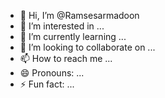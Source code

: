 - 👋 Hi, I’m @Ramsesarmadoon
- 👀 I’m interested in ...
- 🌱 I’m currently learning ...
- 💞️ I’m looking to collaborate on ...
- 📫 How to reach me ...
- 😄 Pronouns: ...
- ⚡ Fun fact: ...

<!---
Ramsesarmadoon/Ramsesarmadoon is a ✨ special ✨ repository because its `README.md` (this file) appears on your GitHub profile.
You can click the Preview link to take a look at your changes.
--->
